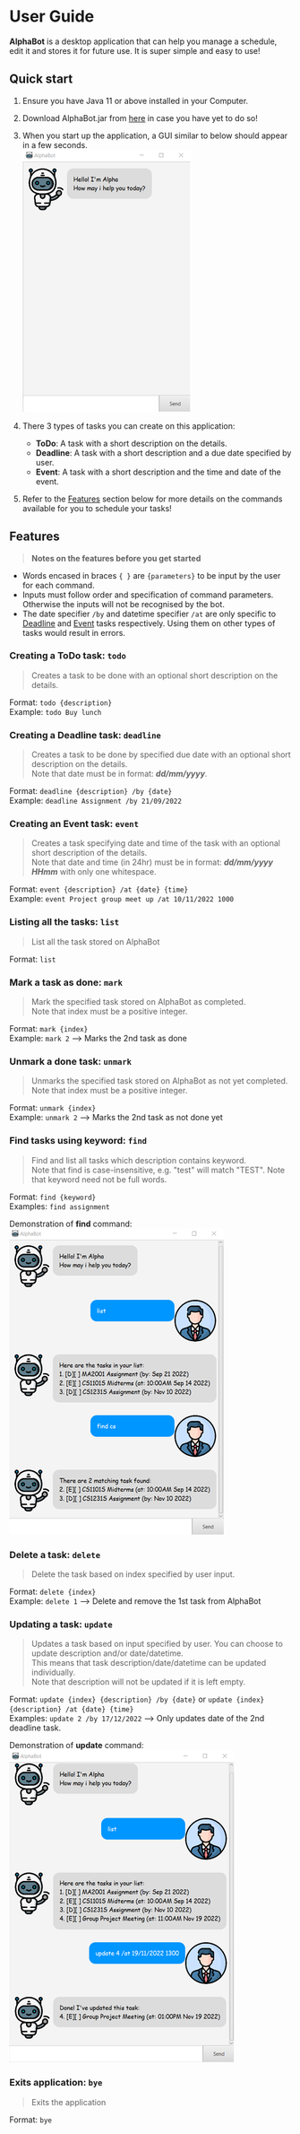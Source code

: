 # User Guide

**AlphaBot** is a desktop application that can help you manage a schedule, edit it and stores it for future use. It is super simple and easy to use!

## Quick start

1. Ensure you have Java 11 or above installed in your Computer.

2. Download AlphaBot.jar from [here](https://github.com/L1uY1jun/ip/releases/tag/A-Release) in case you have yet to do so!

3. When you start up the application, a GUI similar to below should appear in a few seconds. <br>
  ![Ui](images/initialUi.png)

4. There 3 types of tasks you can create on this application:
   * **ToDo**: A task with a short description on the details.
   * **Deadline**: A task with a short description and a due date specified by user.
   * **Event**: A task with a short description and the time and date of the event.

5. Refer to the [Features](#features) section below for more details on the commands available for you to schedule your tasks!

## Features
> **Notes on the features before you get started**
* Words encased in braces `{ }` are `{parameters}` to be input by the user for each command.
* Inputs must follow order and specification of command parameters. <br> Otherwise the inputs will not be recognised by the bot.
* The date specifier `/by` and datetime specifier `/at` are only specific to [Deadline](#creating-a-deadline-task-deadline) and [Event](#creating-an-event-task-event) tasks respectively. Using them on other types of tasks would result in errors.

### Creating a ToDo task: `todo`
> Creates a task to be done with an optional short description on the details.

Format: `todo {description}`<br>
Example: `todo Buy lunch`

### Creating a Deadline task: `deadline`
> Creates a task to be done by specified due date with an optional short description on the details. <br>
> Note that date must be in format: ***dd/mm/yyyy***.

Format: `deadline {description} /by {date}` <br>
Example: `deadline Assignment /by 21/09/2022`

### Creating an Event task: `event`
> Creates a task specifying date and time of the task with an optional short description of the details. <br>
> Note that date and time (in 24hr) must be in format: ***dd/mm/yyyy HHmm*** with only one whitespace.

Format: `event {description} /at {date} {time}`<br>
Example: `event Project group meet up /at 10/11/2022 1000`

### Listing all the tasks: `list`
> List all the task stored on AlphaBot

Format: `list`

### Mark a task as done: `mark`
> Mark the specified task stored on AlphaBot as completed. <br>
> Note that index must be a positive integer.

Format: `mark {index}` <br>
Example: `mark 2` --> Marks the 2nd task as done

### Unmark a done task: `unmark`
> Unmarks the specified task stored on AlphaBot as not yet completed. <br>
> Note that index must be a positive integer.

Format: `unmark {index}` <br>
Example: `unmark 2` --> Marks the 2nd task as not done yet

### Find tasks using keyword: `find`
> Find and list all tasks which description contains keyword. <br>
> Note that find is case-insensitive, e.g. "test" will match "TEST".
> Note that keyword need not be full words.

Format: `find {keyword}` <br>
Examples: `find assignment` <br>

Demonstration of **find** command: <br>
  ![Demonstration of find command](images/findCommandDemo.png)

### Delete a task: `delete`
> Delete the task based on index specified by user input.

Format: `delete {index}` <br>
Example: `delete 1` --> Delete and remove the 1st task from AlphaBot

### Updating a task: `update`
> Updates a task based on input specified by user. You can choose to update description and/or
> date/datetime. <br> 
> This means that task description/date/datetime can be updated individually.<br>
> Note that description will not be updated if it is left empty.

Format: `update {index} {description} /by {date}` or `update {index} {description} /at {date} {time}` <br>
Examples: `update 2 /by 17/12/2022` --> Only updates date of the 2nd deadline task. <br>
  
Demonstration of **update** command: <br>
  ![Demonstration of update command](images/updateCommandDemo.png)

### Exits application: `bye`
> Exits the application

Format: `bye`
